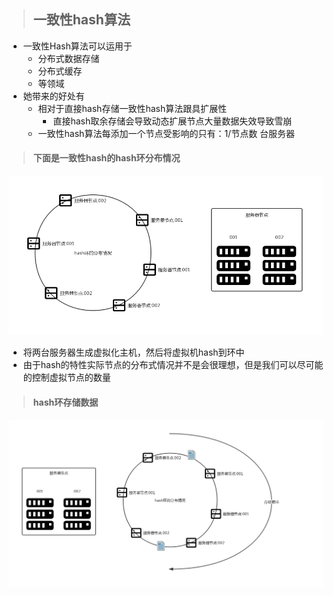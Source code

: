 > ## 一致性hash算法

* 一致性Hash算法可以运用于
  * 分布式数据存储
  * 分布式缓存
  * 等领域
* 她带来的好处有
  * 相对于直接hash存储一致性hash算法跟具扩展性
    * 直接hash取余存储会导致动态扩展节点大量数据失效导致雪崩
  * 一致性hash算法每添加一个节点受影响的只有：1/节点数 台服务器

> #### 下面是一致性hash的hash环分布情况

![](img/HashRing.png)

* 将两台服务器生成虚拟化主机，然后将虚拟机hash到环中
* 由于hash的特性实际节点的分布式情况并不是会很理想，但是我们可以尽可能的控制虚拟节点的数量

> #### hash环存储数据

![](img/HashRingAppendData.png)